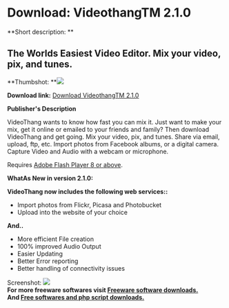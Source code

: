 # Download: VideothangTM 2.1.0

**Short description: **

## The Worlds Easiest Video Editor. Mix your video, pix, and tunes.

  
**Thumbshot: **![](http://www.freewarefiles.com/screenshot/videothang116_md.jpg)   
  
**Download link:** [Download VideothangTM 2.1.0](http://freesoftwares.boysofts.com/Videothang_program_37451.html)  
  

**Publisher's Description**  
  

VideoThang wants to know how fast you can mix it. Just want to make your mix,
get it online or emailed to your friends and family? Then download VideoThang
and get going. Mix your video, pix, and tunes. Share via email, upload, ftp,
etc. Import photos from Facebook albums, or a digital camera. Capture Video
and Audio with a webcam or microphone.

Requires [Adobe Flash Player 8 or
above](http://www.freewarefiles.com/program_5_51_14599.html).

**WhatAs New in version 2.1.0:**

**VideoThang now includes the following web services::**

  * Import photos from Flickr, Picasa and Photobucket 
  * Upload into the website of your choice 

**And..**

  * More efficient File creation 
  * 100% improved Audio Output 
  * Easier Updating 
  * Better Error reporting 
  * Better handling of connectivity issues 

  
  
Screenshot: ![](http://www.freewarefiles.com/screenshot/videothang116.jpg)  
**For more freeware softwares visit [Freeware software downloads.](http://freesoftwares.boysofts.com/)**   
**And [Free softwares and php script downloads.](http://www.boysofts.com/)**

